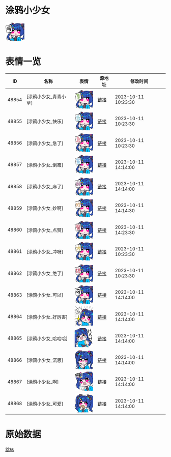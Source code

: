 # 涂鸦小少女

<img src="./cover.png" height="60" alt="cover" />

# 表情一览

|ID|名称|表情|源地址|修改时间|
|----|----|----|----|----|
|48854|[涂鸦小少女_青青小草]|<img src="./pic/048854_%5B涂鸦小少女_青青小草%5D.png" height="60" alt="青青小草"/>|[链接](https://i0.hdslb.com/bfs/garb/fe5e2457fb24042faffbbe1792901199c6e444b3.png)|2023-10-11 10:23:30|
|48855|[涂鸦小少女_快乐]|<img src="./pic/048855_%5B涂鸦小少女_快乐%5D.png" height="60" alt="快乐"/>|[链接](https://i0.hdslb.com/bfs/garb/c5b6518e1f6d79cb14dd743c7c323e0c1c295598.png)|2023-10-11 10:23:30|
|48856|[涂鸦小少女_急了]|<img src="./pic/048856_%5B涂鸦小少女_急了%5D.png" height="60" alt="急了"/>|[链接](https://i0.hdslb.com/bfs/garb/7e9004b0e2e20cc7e9c102dd984d205c0a6a5d67.png)|2023-10-11 10:23:30|
|48857|[涂鸦小少女_倒霉]|<img src="./pic/048857_%5B涂鸦小少女_倒霉%5D.png" height="60" alt="倒霉"/>|[链接](https://i0.hdslb.com/bfs/garb/1f2e457ccf3faa6a534080dd07231035999d16ff.png)|2023-10-11 14:14:00|
|48858|[涂鸦小少女_麻了]|<img src="./pic/048858_%5B涂鸦小少女_麻了%5D.png" height="60" alt="麻了"/>|[链接](https://i0.hdslb.com/bfs/garb/b3d553936cd7ad68ff740fbda1f6f999cb5ff0d8.png)|2023-10-11 14:14:00|
|48859|[涂鸦小少女_妙啊]|<img src="./pic/048859_%5B涂鸦小少女_妙啊%5D.png" height="60" alt="妙啊"/>|[链接](https://i0.hdslb.com/bfs/garb/24ebf63be07a5d2366504fde0f2c014f4b0913cf.png)|2023-10-11 14:14:30|
|48860|[涂鸦小少女_点赞]|<img src="./pic/048860_%5B涂鸦小少女_点赞%5D.png" height="60" alt="点赞"/>|[链接](https://i0.hdslb.com/bfs/garb/b73e7b3db96bfa50c81f83ea610b43842567efe2.png)|2023-10-11 14:23:30|
|48861|[涂鸦小少女_冲呀]|<img src="./pic/048861_%5B涂鸦小少女_冲呀%5D.png" height="60" alt="冲呀"/>|[链接](https://i0.hdslb.com/bfs/garb/7a5c96cd84a1ad3931679bf7479620853a283bdf.png)|2023-10-11 10:23:30|
|48862|[涂鸦小少女_绝了]|<img src="./pic/048862_%5B涂鸦小少女_绝了%5D.png" height="60" alt="绝了"/>|[链接](https://i0.hdslb.com/bfs/garb/e10fd2a4214042b75f6c650c15f8a9cb62850eaf.png)|2023-10-11 10:23:30|
|48863|[涂鸦小少女_可以]|<img src="./pic/048863_%5B涂鸦小少女_可以%5D.png" height="60" alt="可以"/>|[链接](https://i0.hdslb.com/bfs/garb/8d9ea82855267ee1f930bb9144a55160a2c09d19.png)|2023-10-11 14:14:00|
|48864|[涂鸦小少女_好厉害]|<img src="./pic/048864_%5B涂鸦小少女_好厉害%5D.png" height="60" alt="好厉害"/>|[链接](https://i0.hdslb.com/bfs/garb/78392a2e32676c5f4b73d22bd2f9aac8efba34da.png)|2023-10-11 14:14:00|
|48865|[涂鸦小少女_哈哈哈]|<img src="./pic/048865_%5B涂鸦小少女_哈哈哈%5D.png" height="60" alt="哈哈哈"/>|[链接](https://i0.hdslb.com/bfs/garb/d8f0a9f032aa19b34b4555930a19efe9e9ed223f.png)|2023-10-11 14:14:00|
|48866|[涂鸦小少女_沉思]|<img src="./pic/048866_%5B涂鸦小少女_沉思%5D.png" height="60" alt="沉思"/>|[链接](https://i0.hdslb.com/bfs/garb/06c1b30a446e292ccc542ccefeaf1f0df47f5391.png)|2023-10-11 14:14:00|
|48867|[涂鸦小少女_啊]|<img src="./pic/048867_%5B涂鸦小少女_啊%5D.png" height="60" alt="啊"/>|[链接](https://i0.hdslb.com/bfs/garb/232b2bc87eab2acd9772a23b8c0d3234b8a2752b.png)|2023-10-11 14:14:00|
|48868|[涂鸦小少女_可爱]|<img src="./pic/048868_%5B涂鸦小少女_可爱%5D.png" height="60" alt="可爱"/>|[链接](https://i0.hdslb.com/bfs/garb/a115b967f07a6d2a217b4c8b6b45c479543a91f6.png)|2023-10-11 14:14:00|

# 原始数据

[跳转](./raw.json)

